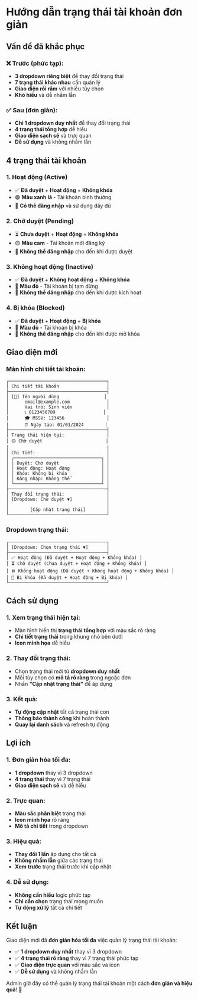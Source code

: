 # Hướng dẫn trạng thái tài khoản đơn giản

## Vấn đề đã khắc phục

### ❌ **Trước (phức tạp):**
- **3 dropdown riêng biệt** để thay đổi trạng thái
- **7 trạng thái khác nhau** cần quản lý
- **Giao diện rối rắm** với nhiều tùy chọn
- **Khó hiểu** và dễ nhầm lẫn

### ✅ **Sau (đơn giản):**
- **Chỉ 1 dropdown duy nhất** để thay đổi trạng thái
- **4 trạng thái tổng hợp** dễ hiểu
- **Giao diện sạch sẽ** và trực quan
- **Dễ sử dụng** và không nhầm lẫn

## 4 trạng thái tài khoản

### 1. **Hoạt động** (Active)
- ✅ **Đã duyệt** + **Hoạt động** + **Không khóa**
- 🟢 **Màu xanh lá** - Tài khoản bình thường
- 👤 **Có thể đăng nhập** và sử dụng đầy đủ

### 2. **Chờ duyệt** (Pending)
- ⏳ **Chưa duyệt** + **Hoạt động** + **Không khóa**
- 🟡 **Màu cam** - Tài khoản mới đăng ký
- 🚫 **Không thể đăng nhập** cho đến khi được duyệt

### 3. **Không hoạt động** (Inactive)
- ✅ **Đã duyệt** + **Không hoạt động** + **Không khóa**
- 🔴 **Màu đỏ** - Tài khoản bị tạm dừng
- 🚫 **Không thể đăng nhập** cho đến khi được kích hoạt

### 4. **Bị khóa** (Blocked)
- ✅ **Đã duyệt** + **Hoạt động** + **Bị khóa**
- 🔴 **Màu đỏ** - Tài khoản bị khóa
- 🚫 **Không thể đăng nhập** cho đến khi được mở khóa

## Giao diện mới

### **Màn hình chi tiết tài khoản:**

```
┌─────────────────────────────────────┐
│ Chi tiết tài khoản                  │
├─────────────────────────────────────┤
│ [👤] Tên người dùng                 │
│      email@example.com              │
│      Vai trò: Sinh viên             │
│      📞 0123456789                  │
│      🎓 MSSV: 123456                │
│      ⏰ Ngày tạo: 01/01/2024        │
├─────────────────────────────────────┤
│ Trạng thái hiện tại:                │
│ 🟡 Chờ duyệt                        │
│                                     │
│ Chi tiết:                           │
│ ┌─────────────────────────────────┐ │
│ │ Duyệt: Chờ duyệt                │ │
│ │ Hoạt động: Hoạt động            │ │
│ │ Khóa: Không bị khóa             │ │
│ │ Đăng nhập: Không thể            │ │
│ └─────────────────────────────────┘ │
├─────────────────────────────────────┤
│ Thay đổi trạng thái:                │
│ [Dropdown: Chờ duyệt ▼]             │
│                                     │
│        [Cập nhật trạng thái]        │
└─────────────────────────────────────┘
```

### **Dropdown trạng thái:**

```
┌─────────────────────────────────────┐
│ [Dropdown: Chọn trạng thái ▼]       │
├─────────────────────────────────────┤
│ ✅ Hoạt động (Đã duyệt + Hoạt động + Không khóa) │
│ ⏳ Chờ duyệt (Chưa duyệt + Hoạt động + Không khóa) │
│ ⏸️ Không hoạt động (Đã duyệt + Không hoạt động + Không khóa) │
│ 🚫 Bị khóa (Đã duyệt + Hoạt động + Bị khóa) │
└─────────────────────────────────────┘
```

## Cách sử dụng

### **1. Xem trạng thái hiện tại:**
- Màn hình hiển thị **trạng thái tổng hợp** với màu sắc rõ ràng
- **Chi tiết trạng thái** trong khung nhỏ bên dưới
- **Icon minh họa** dễ hiểu

### **2. Thay đổi trạng thái:**
- Chọn trạng thái mới từ **dropdown duy nhất**
- Mỗi tùy chọn có **mô tả rõ ràng** trong ngoặc đơn
- Nhấn **"Cập nhật trạng thái"** để áp dụng

### **3. Kết quả:**
- **Tự động cập nhật** tất cả trạng thái con
- **Thông báo thành công** khi hoàn thành
- **Quay lại danh sách** và refresh tự động

## Lợi ích

### **1. Đơn giản hóa tối đa:**
- **1 dropdown** thay vì 3 dropdown
- **4 trạng thái** thay vì 7 trạng thái
- **Giao diện sạch sẽ** và dễ hiểu

### **2. Trực quan:**
- **Màu sắc phân biệt** trạng thái
- **Icon minh họa** rõ ràng
- **Mô tả chi tiết** trong dropdown

### **3. Hiệu quả:**
- **Thay đổi 1 lần** áp dụng cho tất cả
- **Không nhầm lẫn** giữa các trạng thái
- **Xem trước** trạng thái trước khi cập nhật

### **4. Dễ sử dụng:**
- **Không cần hiểu** logic phức tạp
- **Chỉ cần chọn** trạng thái mong muốn
- **Tự động xử lý** tất cả chi tiết

## Kết luận

Giao diện mới đã **đơn giản hóa tối đa** việc quản lý trạng thái tài khoản:

- ✅ **1 dropdown duy nhất** thay vì 3 dropdown
- ✅ **4 trạng thái rõ ràng** thay vì 7 trạng thái phức tạp
- ✅ **Giao diện trực quan** với màu sắc và icon
- ✅ **Dễ sử dụng** và không nhầm lẫn

Admin giờ đây có thể quản lý trạng thái tài khoản một cách **đơn giản và hiệu quả**! 🎉
